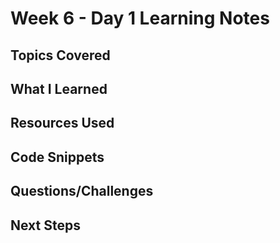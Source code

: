 # Week 6 - Day 1 Learning Notes

## Topics Covered

## What I Learned

## Resources Used

## Code Snippets

## Questions/Challenges

## Next Steps
